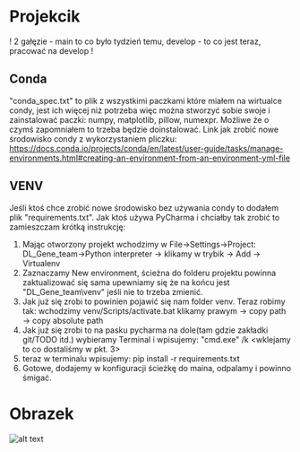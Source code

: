 # Projekcik

! 2 gałęzie - main to co było tydzień temu, develop - to co jest teraz, pracować na develop !

## Conda
"conda_spec.txt" to plik z wszystkimi paczkami które miałem na wirtualce condy, jest ich więcej niż potrzeba więc można stworzyć sobie swoje i zainstalować paczki: numpy, matplotlib, pillow, numexpr. Możliwe że o czymś zapomniałem to trzeba będzie doinstalować. 
Link jak zrobić nowe środowisko condy z wykorzystaniem pliczku: https://docs.conda.io/projects/conda/en/latest/user-guide/tasks/manage-environments.html#creating-an-environment-from-an-environment-yml-file

## VENV
Jeśli ktoś chce zrobić nowe środowisko bez używania condy to dodałem plik "requirements.txt". Jak ktoś używa PyCharma i chciałby tak zrobić to zamieszczam krótką instrukcję:
1. Mając otworzony projekt wchodzimy w File->Settings->Project: DL_Gene_team->Python interpreter -> klikamy w trybik -> Add -> Virtualenv 
2. Zaznaczamy New environment, ścieżna do folderu projektu powinna zaktualizować się sama upewniamy się że na końcu jest "DL_Gene_team\venv" jeśli nie to trzeba zmienić.
3. Jak już się zrobi to powinien pojawić się nam folder venv. Teraz robimy tak: wchodzimy venv/Scripts/activate.bat klikamy prawym -> copy path -> copy absolute path
4. Jak już się zrobi to na pasku pycharma na dole(tam gdzie zakładki git/TODO itd.) wybieramy Terminal i wpisujemy: "cmd.exe" /k <wklejamy to co dostaliśmy w pkt. 3>
5. teraz w terminalu wpisujemy: pip install -r requirements.txt
6. Gotowe, dodajemy w konfiguracji ścieżkę do maina, odpalamy i powinno śmigać. 

# Obrazek

![alt text](https://user-images.githubusercontent.com/39136856/110666618-c8ab2100-81c9-11eb-8988-dae143ef5ae7.jpg)
